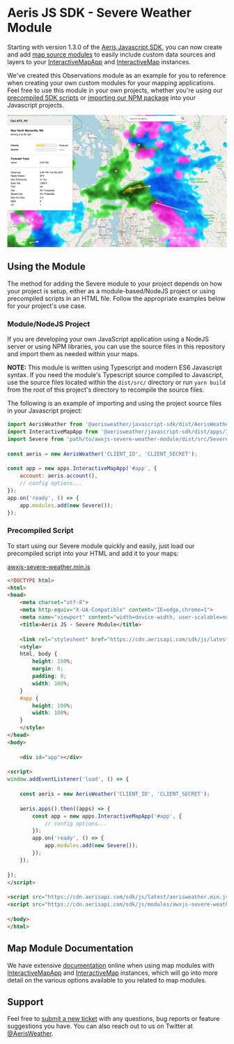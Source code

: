 Aeris JS SDK - Severe Weather Module
===========================

Starting with version 1.3.0 of the [Aeris Javascript SDK](https://www.aerisweather.com/support/docs/toolkits/aeris-js-sdk/), you can now create and add [map source modules](https://www.aerisweather.com/support/docs/toolkits/aeris-js-sdk/map-modules/) to easily include custom data sources and layers to your [InteractiveMapApp](https://www.aerisweather.com/support/docs/toolkits/aeris-js-sdk/interactive-map-app/) and [InteractiveMap](https://www.aerisweather.com/support/docs/toolkits/aeris-js-sdk/interactive-map/) instances. 

We've created this Observations module as an example for you to reference when creating your own custom modules for your mapping applications. Feel free to use this module in your own projects, whether you're using our [precompiled SDK scripts](https://www.aerisweather.com/support/docs/toolkits/aeris-js-sdk/getting-started/script-usage/) or [importing our NPM package](https://www.aerisweather.com/support/docs/toolkits/aeris-js-sdk/getting-started/module-usage/) into your Javascript projects.

![AerisWeather JS - Observations Module](docs/img/screenshot.png)

## Using the Module

The method for adding the Severe module to your project depends on how your project is setup, either as a module-based/NodeJS project or using precompiled scripts in an HTML file. Follow the appropriate examples below for your project's use case.

### Module/NodeJS Project

If you are developing your own JavaScript application using a NodeJS server or using NPM libraries, you can use the source files in this repository and import them as needed within your maps.

**NOTE:** This module is written using Typescript and modern ES6 Javascript syntax. If you need the module's Typescript source compiled to Javascript, use the source files located within the `dist/src/` directory or run `yarn build` from the root of this project's directory to recompile the source files.

The following is an example of importing and using the project source files in your Javascript project:

```javascript
import AerisWeather from '@aerisweather/javascript-sdk/dist/AerisWeather';
import InteractiveMapApp from '@aerisweather/javascript-sdk/dist/apps/InteractiveMapApp';
import Severe from 'path/to/awxjs-severe-weather-module/dist/src/Severe';

const aeris = new AerisWeather('CLIENT_ID', 'CLIENT_SECRET');

const app = new apps.InteractiveMapApp('#app', {
    account: aeris.account(),
    // config options...
});
app.on('ready', () => {
    app.modules.add(new Severe());
});
```

### Precompiled Script

To start using our Severe module quickly and easily, just load our precompiled script into your HTML and add it to your maps:

[awxjs-severe-weather.min.js](https://cdn.aerisapi.com/sdk/js/modules/awxjs-severe-weather.min.js)

```html
<!DOCTYPE html>
<html>
<head>
	<meta charset="utf-8">
	<meta http-equiv="X-UA-Compatible" content="IE=edge,chrome=1">
	<meta name="viewport" content="width=device-width, user-scalable=no">
	<title>Aeris JS - Severe Module</title>

    <link rel="stylesheet" href="https://cdn.aerisapi.com/sdk/js/latest/aerisweather.css">
	<style>
	html, body {
		height: 100%;
		margin: 0;
		padding: 0;
		width: 100%;
	}
    #app {
        height: 100%;
        width: 100%;
    }
	</style>
</head>
<body>

    <div id="app"></div>

<script>
window.addEventListener('load', () => {

    const aeris = new AerisWeather('CLIENT_ID', 'CLIENT_SECRET');

    aeris.apps().then((apps) => {
        const app = new apps.InteractiveMapApp('#app', {
            // config options...
        });
        app.on('ready', () => {
            app.modules.add(new Severe());
        });
    });

});
</script>

<script src="https://cdn.aerisapi.com/sdk/js/latest/aerisweather.min.js"></script>
<script src="https://cdn.aerisapi.com/sdk/js/modules/awxjs-severe-weather.min.js"></script>

</body>
</html>
```

## Map Module Documentation

We have extensive [documentation](https://www.aerisweather.com/support/docs/toolkits/aeris-js-sdk/map-modules/) online when using map modules with [InteractiveMapApp](https://www.aerisweather.com/support/docs/toolkits/aeris-js-sdk/map-modules/interactive-map-app/) and [InteractiveMap](https://www.aerisweather.com/support/docs/toolkits/aeris-js-sdk/map-modules/interactive-map/) instances, which will go into more detail on the various options available to you related to map modules.

## Support

Feel free to [submit a new ticket](http://helpdesk.aerisweather.com/) with any questions, bug reports or feature suggestions you have. You can also reach out to us on Twitter at [@AerisWeather](https://twitter.com/AerisWeather).
